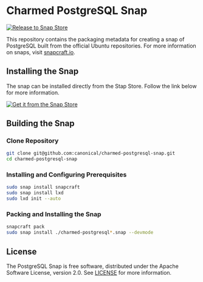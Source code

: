 # Charmed PostgreSQL Snap
[![Release to Snap Store](https://github.com/canonical/charmed-postgresql-snap/actions/workflows/release.yaml/badge.svg)](https://github.com/canonical/charmed-postgresql-snap/actions/workflows/release.yaml)

This repository contains the packaging metadata for creating a snap of PostgreSQL built from the official Ubuntu repositories.  For more information on snaps, visit [snapcraft.io](https://snapcraft.io/). 

## Installing the Snap
The snap can be installed directly from the Stap Store.  Follow the link below for more information.
<br>

[![Get it from the Snap Store](https://snapcraft.io/static/images/badges/en/snap-store-black.svg)](https://snapcraft.io/charmed-postgresql)

## Building the Snap
### Clone Repository
```bash
git clone git@github.com:canonical/charmed-postgresql-snap.git
cd charmed-postgresql-snap
```
### Installing and Configuring Prerequisites
```bash
sudo snap install snapcraft
sudo snap install lxd
sudo lxd init --auto
```
### Packing and Installing the Snap
```bash
snapcraft pack
sudo snap install ./charmed-postgresql*.snap --devmode
```

## License
The PostgreSQL Snap is free software, distributed under the Apache
Software License, version 2.0. See
[LICENSE](https://github.com/canonical/charme-postgresql-snap/blob/14.0/edge/licenses/LICENSE-snap)
for more information.
